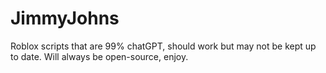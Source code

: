 # JimmyJohns
Roblox scripts that are 99% chatGPT, should work but may not be kept up to date. Will always be open-source, enjoy.
